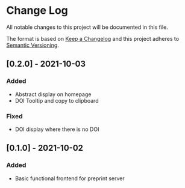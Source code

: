 # Change Log

All notable changes to this project will be documented in this file.
  
The format is based on [Keep a Changelog](http://keepachangelog.com/)
and this project adheres to [Semantic Versioning](http://semver.org/).

## [0.2.0] - 2021-10-03

### Added

- Abstract display on homepage
- DOI Tooltip and copy to clipboard

### Fixed

- DOI display where there is no DOI

## [0.1.0] - 2021-10-02

### Added

- Basic functional frontend for preprint server